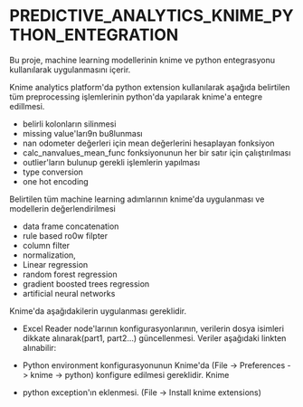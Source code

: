 # PREDICTIVE_ANALYTICS_KNIME_PYTHON_ENTEGRATION
Bu proje, machine learning modellerinin knime ve python entegrasyonu kullanılarak uygulanmasını içerir.

Knime analytics platform'da python extension kullanılarak aşağıda belirtilen tüm preprocessing işlemlerinin python'da yapılarak knime'a entegre edillmesi.

- belirli kolonların silinmesi
- missing value'ları9n bu8lunması
- nan odometer değerleri için mean değerlerini hesaplayan fonksiyon
- calc_nanvalues_mean_func fonksiyonunun her bir satır için çalıştırılması 
- outlier'ların bulunup gerekli işlemlerin yapılması
- type conversion
- one hot encoding

Belirtilen tüm machine learning adımlarının knime'da uygulanması ve modellerin değerlendirilmesi
- data frame concatenation
- rule based ro0w filpter
- column filter
- normalization,
- Linear regression
- random forest regression
- gradient boosted trees regression
- artificial neural networks  

Knime'da aşağıdakilerin uygulanması gereklidir.
- Excel Reader node'larının konfigurasyonlarının, verilerin dosya isimleri dikkate alınarak(part1, part2...) güncellenmesi.
Veriler aşağıdaki linkten alınabilir:

- Python environment konfigurasyonunun Knime'da (File -> Preferences -> knime -> python) konfigure edilmesi gereklidir.
Knime 
- python exception'ın eklenmesi. (File -> Install knime extensions) 
